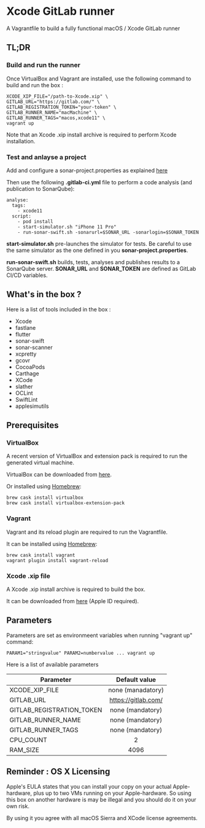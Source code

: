 # Xcode GitLab runner

A Vagrantfile to build a fully functional macOS / Xcode GitLab runner

## TL;DR

### Build and run the runner
Once VirtualBox and Vagrant are installed, use the following command to build and run the box :

    XCODE_XIP_FILE="/path-to-Xcode.xip" \
    GITLAB_URL="https://gitlab.com/" \
    GITLAB_REGISTRATION_TOKEN="your-token" \
    GITLAB_RUNNER_NAME="macMachine" \
    GITLAB_RUNNER_TAGS="macos,xcode11" \
    vagrant up

Note that an Xcode .xip install archive is required to perform Xcode installation.

### Test and anlayse a project
Add and configure a sonar-project.properties as explained [here](https://github.com/Backelite/sonar-swift)

Then use the following **.gitlab-ci.yml** file to perform a code analysis (and publication to SonarQube):

    analyse:
      tags:
        - xcode11
      script:
        - pod install
        - start-simulator.sh "iPhone 11 Pro"
        - run-sonar-swift.sh -sonarurl=$SONAR_URL -sonarlogin=$SONAR_TOKEN
  
**start-simulator.sh** pre-launches the simulator for tests. Be careful to use the same simulator as the one defined in you **sonar-project.properties**.

**run-sonar-swift.sh** builds, tests, analyses and publishes results to a SonarQube server. **SONAR_URL** and **SONAR_TOKEN** are defined as GitLab CI/CD variables.

## What's in the box ?

Here is a list of tools included in the box :
- Xcode
- fastlane
- flutter
- sonar-swift
- sonar-scanner
- xcpretty
- gcovr
- CocoaPods
- Carthage
- XCode
- slather
- OCLint
- SwiftLint
- applesimutils

## Prerequisites

### VirtualBox

A recent version of VirtualBox and extension pack is required to run the generated virtual machine.

VirtualBox can be downloaded from [here](https://www.virtualbox.org/).

Or installed using [Homebrew](https://brew.sh/): 

    brew cask install virtualbox
    brew cask install virtualbox-extension-pack

### Vagrant

Vagrant and its reload plugin are required to run the Vagrantfile.

It can be installed using [Homebrew](https://brew.sh/):

    brew cask install vagrant
    vagrant plugin install vagrant-reload

### Xcode .xip file

A Xcode .xip install archive is required to build the box.

It can be downloaded from [here](https://developer.apple.com/download/more/) (Apple ID required).

## Parameters

Parameters are set as environmeent variables when running "vagrant up" command:

    PARAM1="stringvalue" PARAM2=numbervalue ... vagrant up

Here is a list of available parameters

| Parameter                 | Default value        |
|---------------------------|:--------------------:|
| XCODE_XIP_FILE            | none (manadatory)    |
| GITLAB_URL                | https://gitlab.com/  |
| GITLAB_REGISTRATION_TOKEN | none (mandatory)     |
| GITLAB_RUNNER_NAME        | none (mandatory)     |
| GITLAB_RUNNER_TAGS        | none (mandatory)     |
| CPU_COUNT                 | 2                    |
| RAM_SIZE                  | 4096                 |

## Reminder : OS X Licensing
Apple's EULA states that you can install your copy on your actual Apple-hardware, plus up to two VMs running on your Apple-hardware. So using this box on another hardware is may be illegal and you should do it on your own risk.

By using it you agree with all macOS Sierra and XCode license agreements.

